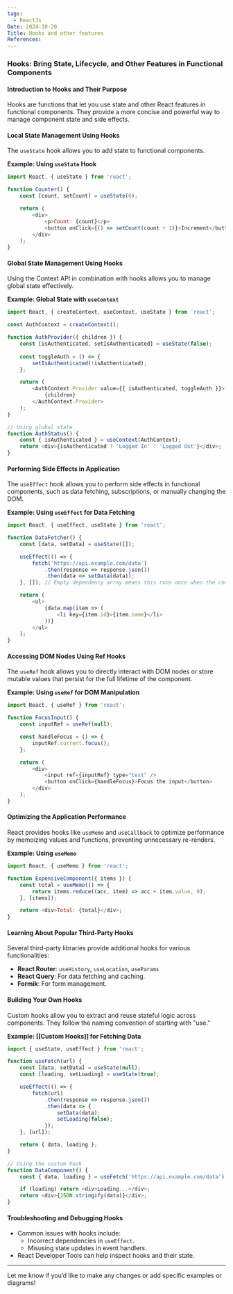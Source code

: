 ```yaml
---
tags:
  - ReactJs
Date: 2024-10-20
Title: Hooks and other features
References:
---
```

### Hooks: Bring State, Lifecycle, and Other Features in Functional Components

#### Introduction to Hooks and Their Purpose
Hooks are functions that let you use state and other React features in functional components. They provide a more concise and powerful way to manage component state and side effects.

#### Local State Management Using Hooks
The `useState` hook allows you to add state to functional components.

**Example: Using `useState` Hook**
```javascript
import React, { useState } from 'react';

function Counter() {
    const [count, setCount] = useState(0);

    return (
        <div>
            <p>Count: {count}</p>
            <button onClick={() => setCount(count + 1)}>Increment</button>
        </div>
    );
}
```

#### Global State Management Using Hooks
Using the Context API in combination with hooks allows you to manage global state effectively.

**Example: Global State with `useContext`**
```javascript
import React, { createContext, useContext, useState } from 'react';

const AuthContext = createContext();

function AuthProvider({ children }) {
    const [isAuthenticated, setIsAuthenticated] = useState(false);
    
    const toggleAuth = () => {
        setIsAuthenticated(!isAuthenticated);
    };

    return (
        <AuthContext.Provider value={{ isAuthenticated, toggleAuth }}>
            {children}
        </AuthContext.Provider>
    );
}

// Using global state
function AuthStatus() {
    const { isAuthenticated } = useContext(AuthContext);
    return <div>{isAuthenticated ? 'Logged In' : 'Logged Out'}</div>;
}
```

#### Performing Side Effects in Application
The `useEffect` hook allows you to perform side effects in functional components, such as data fetching, subscriptions, or manually changing the DOM.

**Example: Using `useEffect` for Data Fetching**
```javascript
import React, { useEffect, useState } from 'react';

function DataFetcher() {
    const [data, setData] = useState([]);

    useEffect(() => {
        fetch('https://api.example.com/data')
            .then(response => response.json())
            .then(data => setData(data));
    }, []); // Empty dependency array means this runs once when the component mounts

    return (
        <ul>
            {data.map(item => (
                <li key={item.id}>{item.name}</li>
            ))}
        </ul>
    );
}
```

#### Accessing DOM Nodes Using Ref Hooks
The `useRef` hook allows you to directly interact with DOM nodes or store mutable values that persist for the full lifetime of the component.

**Example: Using `useRef` for DOM Manipulation**
```javascript
import React, { useRef } from 'react';

function FocusInput() {
    const inputRef = useRef(null);

    const handleFocus = () => {
        inputRef.current.focus();
    };

    return (
        <div>
            <input ref={inputRef} type="text" />
            <button onClick={handleFocus}>Focus the input</button>
        </div>
    );
}
```

#### Optimizing the Application Performance
React provides hooks like `useMemo` and `useCallback` to optimize performance by memoizing values and functions, preventing unnecessary re-renders.

**Example: Using `useMemo`**
```javascript
import React, { useMemo } from 'react';

function ExpensiveComponent({ items }) {
    const total = useMemo(() => {
        return items.reduce((acc, item) => acc + item.value, 0);
    }, [items]);

    return <div>Total: {total}</div>;
}
```

#### Learning About Popular Third-Party Hooks
Several third-party libraries provide additional hooks for various functionalities:
- **React Router**: `useHistory`, `useLocation`, `useParams`
- **React Query**: For data fetching and caching.
- **Formik**: For form management.

#### Building Your Own Hooks
Custom hooks allow you to extract and reuse stateful logic across components. They follow the naming convention of starting with "use."

**Example: [[Custom Hooks]] for Fetching Data**
```javascript
import { useState, useEffect } from 'react';

function useFetch(url) {
    const [data, setData] = useState(null);
    const [loading, setLoading] = useState(true);

    useEffect(() => {
        fetch(url)
            .then(response => response.json())
            .then(data => {
                setData(data);
                setLoading(false);
            });
    }, [url]);

    return { data, loading };
}

// Using the custom hook
function DataComponent() {
    const { data, loading } = useFetch('https://api.example.com/data');

    if (loading) return <div>Loading...</div>;
    return <div>{JSON.stringify(data)}</div>;
}
```

#### Troubleshooting and Debugging Hooks
- Common issues with hooks include:
  - Incorrect dependencies in `useEffect`.
  - Misusing state updates in event handlers.
- React Developer Tools can help inspect hooks and their state.

---

Let me know if you’d like to make any changes or add specific examples or diagrams!